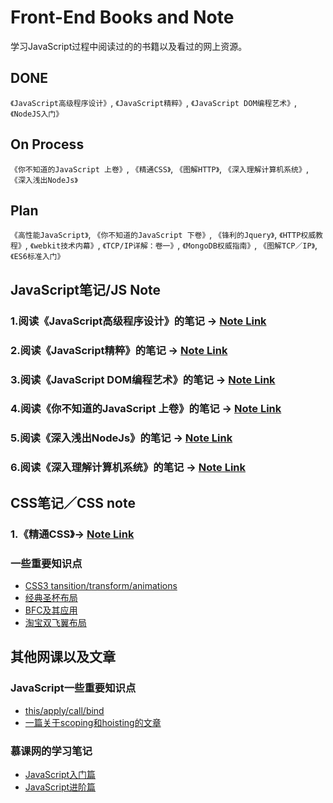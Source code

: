 # Front-End Books and Note
学习JavaScript过程中阅读过的的书籍以及看过的网上资源。
## DONE
`《JavaScript高级程序设计》`, `《JavaScript精粹》`, `《JavaScript DOM编程艺术》`, `《NodeJS入门》`
## On Process
`《你不知道的JavaScript 上卷》`, `《精通CSS》`, `《图解HTTP》`, `《深入理解计算机系统》`, `《深入浅出NodeJs》`
## Plan
`《高性能JavaScript》`, `《你不知道的JavaScript 下卷》`, `《锋利的Jquery》`, `《HTTP权威教程》`, `《webkit技术内幕》`,
`《TCP/IP详解：卷一》`, `《MongoDB权威指南》`, `《图解TCP／IP》`, `《ES6标准入门》`

## JavaScript笔记/JS Note
### 1.阅读《JavaScript高级程序设计》的笔记 -> [Note Link](https://github.com/benny201/JavaScript-Notes/tree/master/JavaScript高级程序设计)

### 2.阅读《JavaScript精粹》的笔记 -> [Note Link](https://github.com/benny201/JavaScript-Notes/tree/master/JavaScript语言精粹)

### 3.阅读《JavaScript DOM编程艺术》的笔记 -> [Note Link](https://github.com/benny201/JavaScript-Notes/tree/master/JavaScript%20DOM编程艺术)

### 4.阅读《你不知道的JavaScript 上卷》的笔记 -> [Note Link]()

### 5.阅读《深入浅出NodeJs》的笔记 -> [Note Link](https://github.com/benny201/Front-End-Notes/tree/master/深入浅出NodeJs)

### 6.阅读《深入理解计算机系统》的笔记 -> [Note Link]()


## CSS笔记／CSS note
### 1.《精通CSS》-> [Note Link]()
### 一些重要知识点
* [CSS3 tansition/transform/animations](https://github.com/benny201/Front-End-Notes/tree/master/CSS%20Note/CSS%20animation)
* [经典圣杯布局](https://github.com/benny201/Front-End-Notes/tree/master/CSS%20Note/经典的圣杯布局)
* [BFC及其应用](https://github.com/benny201/Front-End-Notes/tree/master/CSS%20Note/BFC)
* [淘宝双飞翼布局](https://github.com/benny201/Front-End-Notes/tree/master/CSS%20Note/淘宝双飞翼布局)


## 其他网课以及文章
### JavaScript一些重要知识点
* [this/apply/call/bind](https://github.com/benny201/JavaScript-Notes/tree/master/JavaScript一些关键知识点/This对象)
* [一篇关于scoping和hoisting的文章](http://www.adequatelygood.com/JavaScript-Scoping-and-Hoisting.html "一篇关于scoping和hoisting的好文章")

### 慕课网的学习笔记
* [JavaScript入门篇](https://github.com/benny201/JavaScript-Notes/tree/master/chapter%207%20%20%20函数表达式 "入门篇")
* [JavaScript进阶篇](https://github.com/benny201/JavaScript-Notes/tree/master/Imooc笔记/JavaScript进阶 "进阶篇")



